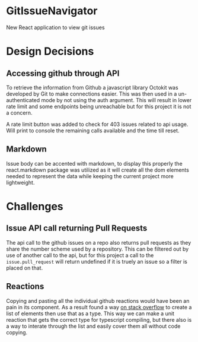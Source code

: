 # GitIssueNavigator
New React application to view git issues 


# Design Decisions

## Accessing github through API

To retrieve the information from Github a javascript library Octokit was developed by Git to make connections easier. This was then used in a un-authenticated mode by not using the auth argument. This will result in lower rate limit and some endpoints being unreachable but for this project it is not a concern. 

A rate limit button was added to check for 403 issues related to api usage. Will print to console the remaining calls available and the time till reset.


## Markdown

Issue body can be accented with markdown, to display this properly the react.markdown package was utilized as it will create all the dom elements needed to represent the data while keeping the current project more lightweight.


# Challenges

## Issue API call returning Pull Requests

The api call to the github issues on a repo also returns pull requests as they share the number scheme used by a repository. This can be filtered out by use of another call to the api, but for this project a call to the ``issue.pull_request`` will return undefined if it is truely an issue so a filter is placed on that.

## Reactions

Copying and pasting all the individual github reactions would have been an pain in its component. As a result found a way [on stack overflow](https://stackoverflow.com/a/64174790) to create a list of elements then use that as a type. This way we can make a unit reaction that gets the correct type for typescript compiling, but there also is a way to interate through the list and easily cover them all without code copying.